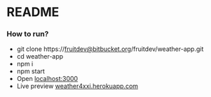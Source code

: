 # README #

### How to run? ###

* git clone https://fruitdev@bitbucket.org/fruitdev/weather-app.git
* cd weather-app
* npm i
* npm start
* Open [localhost:3000](http://localhost:3000)
* Live preview [weather4xxi.herokuapp.com](http://weather4xxi.herokuapp.com/#/)
